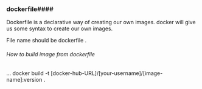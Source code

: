 ### dockerfile####
Dockerfile is a declarative way of creating our own images. docker will give us some syntax to create our own images.

File name should be dockerfile .
###### How to build image from dockerfile 
...
docker build -t [docker-hub-URL]/[your-username]/[image-name]:version .
